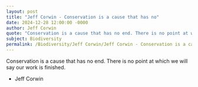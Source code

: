```yaml
---
layout: post
title: "Jeff Corwin - Conservation is a cause that has no"
date: 2024-12-28 12:00:00 -0000
author: Jeff Corwin
quote: "Conservation is a cause that has no end. There is no point at which we will say our work is finished."
subject: Biodiversity
permalink: /Biodiversity/Jeff Corwin/Jeff Corwin - Conservation is a cause that has no
---
```


Conservation is a cause that has no end. There is no point at which we will say our work is finished.

- Jeff Corwin
